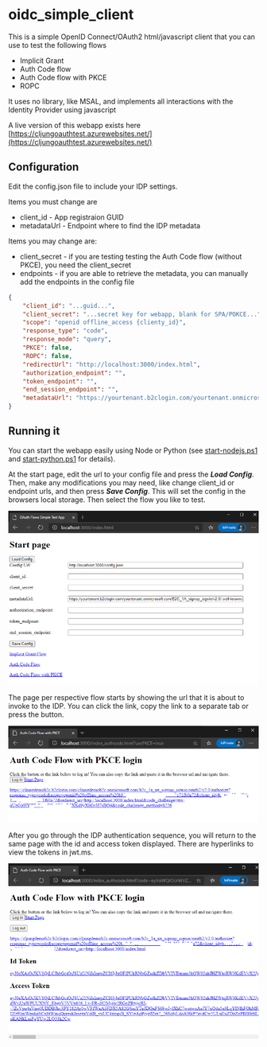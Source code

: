 # oidc_simple_client
This is a simple OpenID Connect/OAuth2 html/javascript client that you can use to test the following flows

* Implicit Grant
* Auth Code flow
* Auth Code flow with PKCE
* ROPC

It uses no library, like MSAL, and implements all interactions with the Identity Provider using javascript

A live version of this webapp exists here [https://cljungoauthtest.azurewebsites.net/](https://cljungoauthtest.azurewebsites.net/)

## Configuration

Edit the config.json file to include your IDP settings. 

Items you must change are
- client_id - App registraion GUID
- metadataUrl - Endpoint where to find the IDP metadata

Items you may change are:
- client_secret - if you are testing testing the Auth Code flow (without PKCE), you need the client_secret
- endpoints - if you are able to retrieve the metadata, you can manually add the endpoints in the config file 

```json
{
	"client_id": "...guid...",
	"client_secret": "...secret key for webapp, blank for SPA/POKCE...",
	"scope": "openid offline_access {clienty_id}",
	"response_type": "code",
	"response_mode": "query",
	"PKCE": false,
	"ROPC": false,
	"redirectUrl": "http://localhost:3000/index.html",
	"authorization_endpoint": "",
	"token_endpoint": "", 
	"end_session_endpoint": "",
	"metadataUrl": "https://yourtenant.b2clogin.com/yourtenant.onmicrosoft.com/B2C_1A_signup_signin/v2.0/.well-known/openid-configuration"
}
```
## Running it

You can start the webapp easily using Node or Python (see [start-nodejs.ps1](start-nodejs.ps1) and [start-python.ps1](start-python.ps1) for details). 

At the start page, edit the url to your config file and press the ***Load Config***. Then, make any modifications you may need, like change client_id or endpoint urls, and then press ***Save Config***. This will set the config in the browsers local storage. Then select the flow you like to test.

![Start Page](media/01-screen.png)

The page per respective flow starts by showing the url that it is about to invoke to the IDP. You can click the link, copy the link to a separate tab or press the button.

![Flow Page](media/02-screen.png)

After you go through the IDP authentication sequence, you will return to the same page with the id and access token displayed. There are hyperlinks to view the tokens in jwt.ms.

![Result Page](media/03-screen.png)

